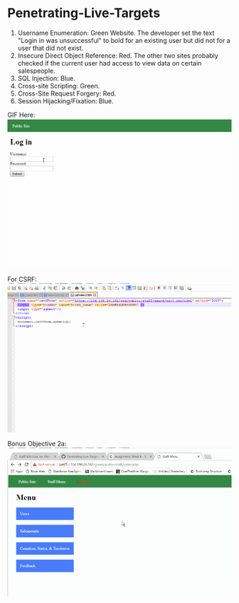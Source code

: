 # Penetrating-Live-Targets

1. Username Enumeration: Green Website. The developer set the text "Login in was unsuccessful" to bold for an existing user but did not for a user that did not exist.
2. Insecure Direct Object Reference: Red. The other two sites probably checked if the current user had access to view data on certain salespeople.
3. SQL Injection: Blue.
4. Cross-site Scripting: Green.
5. Cross-Site Request Forgery: Red.
6. Session Hijacking/Fixation: Blue. 

GIF Here: 
<img src='https://github.com/teimilola/Penetrating-Live-Targets/blob/master/week8_codepath.gif' title='Video Walkthrough' width='' alt='Video Walkthrough' />

For CSRF:
<img src='https://github.com/teimilola/Penetrating-Live-Targets/blob/master/week8_codepath3.gif' title='Video Walkthrough' width='' alt='Video Walkthrough' />

Bonus Objective 2a:
<img src='https://github.com/teimilola/Penetrating-Live-Targets/blob/master/week8_codepath4.gif' title='Video Walkthrough' width='' alt='Video Walkthrough' />
